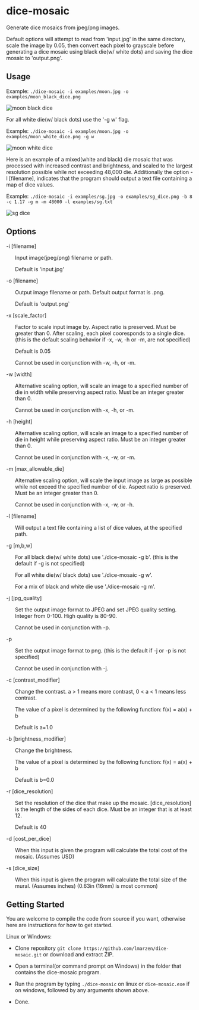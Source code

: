 # dice-mosaic
Generate dice mosaics from jpeg/png images.

Default options will attempt to read from 'input.jpg' in the same directory, scale the image by 0.05, then convert each pixel to grayscale before generating a dice mosaic using  black die(w/ white dots) and saving the dice mosaic to 'output.png'.

Usage
---
Example: `./dice-mosaic -i examples/moon.jpg -o examples/moon_black_dice.png`

![moon black dice](examples/moon_black_dice.png)

For all white die(w/ black dots) use the '-g w' flag.

Example: `./dice-mosaic -i examples/moon.jpg -o examples/moon_white_dice.png -g w`

![moon white dice](examples/moon_white_dice.png)

Here is an example of a mixed(white and black) die mosaic that was processed with increased contrast and brightness, and scaled to the largest resolution possible while not exceeding 48,000 die. Additionally the option -l [filename], indicates that the program should output a text file containing a map of dice values.

Example: `./dice-mosaic -i examples/sg.jpg -o examples/sg_dice.png -b 8 -c 1.17 -g m -m 48000 -l examples/sg.txt`

![sg dice](examples/sg_dice.png)

Options
---
-i [filename]
<ul>
Input image(jpeg/png) filename or path.
</ul><ul>
Default is 'input.jpg'
</ul>
-o [filename]
<ul>
Output image filename or path. Default output format is .png.
</ul><ul>
Default  is 'output.png`
</ul>
-x [scale_factor]
<ul>
Factor to scale input image by. Aspect ratio is preserved. Must be greater than 0. After scaling, each pixel cooresponds to a single dice. (this is the default scaling behavior if -x, -w, -h or -m, are not specified) 
</ul><ul>
Default is 0.05
</ul><ul>              
Cannot be used in conjunction with -w, -h, or -m.
</ul>
-w [width]
<ul>
Alternative scaling option, will scale an image to a specified number of die in width while preserving aspect ratio. Must be an integer greater than 0.
</ul><ul>
Cannot be used in conjunction with -x, -h, or -m.
</ul>
-h [height]
<ul>
Alternative scaling option, will scale an image to a specified number of die in height while preserving aspect ratio. Must be an integer greater than 0.
</ul><ul>
Cannot be used in conjunction with -x, -w, or -m.
</ul>
-m [max_allowable_die]
<ul>
Alternative scaling option, will scale the input image as large as possible while not exceed the specified number of die. Aspect ratio is preserved. Must be an integer greater than 0.
</ul><ul>
Cannot be used in conjunction with -x, -w, or -h.
</ul>
-l [filename]
<ul>
Will output a text file containing a list of dice values, at the specified path.
</ul>
-g [m,b,w]
<ul>
For all black die(w/ white dots) use './dice-mosaic -g b'. (this is the default if -g is not specified)
</ul><ul>
For all white die(w/ black dots) use './dice-mosaic -g w'.
</ul><ul>
For a mix of black and white die use './dice-mosaic -g m'.
</ul>
-j [jpg_quality]
<ul>
Set the output image format to JPEG and set JPEG quality setting. Integer from 0-100. High quality is 80-90.
</ul><ul>
Cannot be used in conjunction with -p.
</ul>
-p
<ul>
Set the output image format to png. (this is the default if -j or -p is not specified)
</ul><ul>
Cannot be used in conjunction with -j.
</ul>
-c [contrast_modifier]
<ul>
Change the contrast. a > 1 means more contrast, 0 < a < 1 means less contrast.
</ul><ul>
The value of a pixel is determined by the following function: f(x) = a(x) + b
</ul><ul>
Default is a=1.0
</ul>
-b [brightness_modifier]
<ul>
Change the brightness.
</ul><ul>
The value of a pixel is determined by the following function: f(x) = a(x) + b
</ul><ul>
Default is b=0.0
</ul>
-r [dice_resolution]
<ul>
Set the resolution of the dice that make up the mosaic. [dice_resolution] is the length of the sides of each dice. Must be an integer that is at least 12.
</ul><ul>
Default is 40
</ul>
-d [cost_per_dice]
<ul>
When this input is given the program will calculate the total cost of the mosaic. (Assumes USD)
</ul>
-s [dice_size]
<ul>
When this input is given the program will calculate the total size of the mural. (Assumes inches) (0.63in (16mm) is most common)
</ul>

Getting Started
---
You are welcome to compile the code from source if you want, otherwise here are instructions for how to get started.

Linux or Windows:

* Clone repository `git clone https://github.com/lmarzen/dice-mosaic.git` or download and extract ZIP.

* Open a terminal(or command prompt on Windows) in the folder that contains the dice-mosaic program.

* Run the program by typing `./dice-mosaic` on linux or `dice-mosaic.exe` if on windows, followed by any arguments shown above.

* Done.
